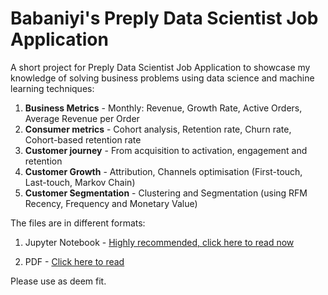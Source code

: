 # Babaniyi's Preply Data Scientist Job Application

A short project for Preply Data Scientist Job Application to showcase my knowledge of solving business problems using data science and machine learning techniques:

1. **Business Metrics** - Monthly: Revenue, Growth Rate, Active Orders, Average Revenue per Order
2. **Consumer metrics** - Cohort analysis, Retention rate, Churn rate, Cohort-based retention rate
3. **Customer journey** - From acquisition to activation, engagement and retention
4. **Customer Growth** - Attribution, Channels optimisation (First-touch, Last-touch, Markov Chain)
5. **Customer Segmentation** - Clustering and Segmentation (using RFM Recency, Frequency and Monetary Value)


The files are in different formats:

1. Jupyter Notebook - [Highly recommended, click here to read now](https://nbviewer.jupyter.org/github/neahyo/PreplyApplication/blob/main/files/Preply_Retail.ipynb)

2. PDF - [Click here to read](files/Preply_Retail.pdf)


Please use as deem fit.
